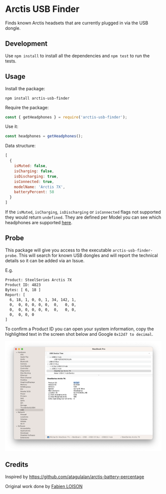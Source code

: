 # Arctis USB Finder

Finds known Arctis headsets that are currently plugged in via the USB dongle.

## Development

Use `npm install` to install all the dependencies and `npm test` to run the tests.

## Usage

Install the package:
```
npm install arctis-usb-finder
```

Require the package:
```js
const { getHeadphones } = require('arctis-usb-finder');
```

Use it:
```js
const headphones = getHeadphones();
```

Data structure:
```js
[
  {
    isMuted: false,
    isCharging: false,
    isDischarging: true,
    isConnected: true,
    modelName: 'Arctis 7X',
    batteryPercent: 58
  }
]
```

If the `isMuted`, `isCharging`, `isDischarging` or `isConnected` flags not supported they would return `undefined`. They are defined per Model you can see which headphones are supported [here](src/headphone_list.ts).

## Probe

This package will give you access to the executable `arctis-usb-finder-probe`. This will search for known USB dongles and will report the technical details so it can be added via an Issue.

E.g.

```
Product: SteelSeries Arctis 7X
Product ID: 4823
Bytes: [ 6, 18 ]
Report: [
  6, 18, 1, 0, 0, 1, 34, 142, 1,
  0,  0, 0, 0, 0, 0,  0,   0, 0,
  0,  0, 0, 0, 0, 0,  0,   0, 0,
  0,  0, 0, 0
]
```

To confirm a Product ID you can open your system information, copy the highlighted text in the screen shot below and Google `0x12d7 to decimal`.

![macOS of System Information showing the Product ID](docs/lookup_product_id.png)

## Credits

Inspired by https://github.com/atagulalan/arctis-battery-percentage

Original work done by [Fabien LOISON](https://blog.flozz.fr/2020/05/25/reverse-engineering-recuperer-le-niveau-de-batterie-du-casque-sans-fil-steelseries-arctis-7/)
